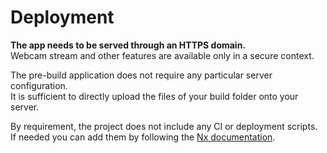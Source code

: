 # Deployment

**The app needs to be served through an HTTPS domain.** \
Webcam stream and other features are available only in a secure context.

The pre-build application does not require any particular server configuration.\
It is sufficient to directly upload the files of your build folder onto your server.

By requirement, the project does not include any CI or deployment scripts.\
If needed you can add them by following the [Nx documentation](https://nx.dev).
